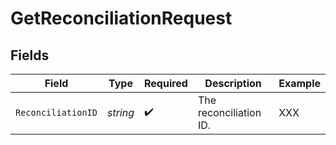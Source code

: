 # GetReconciliationRequest


## Fields

| Field                  | Type                   | Required               | Description            | Example                |
| ---------------------- | ---------------------- | ---------------------- | ---------------------- | ---------------------- |
| `ReconciliationID`     | *string*               | :heavy_check_mark:     | The reconciliation ID. | XXX                    |
